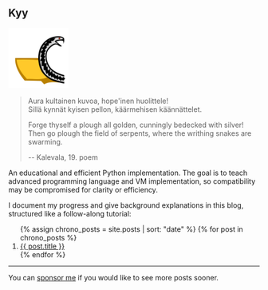 ## Kyy

<img src="Kyy_logo.svg" alt="Kyy logo" width="120"/>

> Aura kultainen kuvoa, hope'inen huolittele!<br/>
> Sillä kynnät kyisen pellon, käärmehisen käännättelet.
>
> Forge thyself a plough all golden, cunningly bedecked with silver!<br/>
> Then go plough the field of serpents, where the writhing snakes are swarming.
>
> -- Kalevala, 19. poem

An educational and efficient Python implementation. The goal is to teach
advanced programming language and VM implementation, so compatibility may
be compromised for clarity or efficiency.

I document my progress and give background explanations in this blog,
structured like a follow-along tutorial:

<ol>
  {% assign chrono_posts = site.posts | sort: "date" %}
  {% for post in chrono_posts %}
    <li>
      <a href="{{ post.url | relative_url }}">{{ post.title }}</a>
    </li>
  {% endfor %}
</ol>

---

You can [sponsor me](https://github.com/sponsors/nilern) if you would like to
see more posts sooner.

